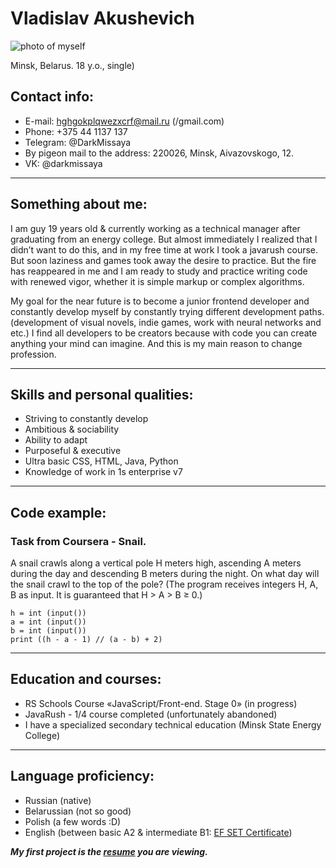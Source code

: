 # Vladislav Akushevich
![photo of myself](https://sun1.beltelecom-by-minsk.userapi.com/s/v1/ig2/bIXKhT4ajd3LBLXjcMxqNQe6R7bjeyxarDbGszE0e8_D-kcT9foCE9F9jyiwrpM3rfQasuaJHD6HmMgPRLIc1xm3.jpg?size=200x200&quality=96&crop=3,123,701,701&ava=1 "It's me, Missaya") 

Minsk, Belarus.
18 y.o., single)
## Contact info:
* E-mail: hghgokplqwezxcrf@mail.ru (/gmail.com)
* Phone: +375 44 1137 137
* Telegram: @DarkMissaya
* By pigeon mail to the address: 220026, Minsk, Aivazovskogo, 12.
* VK: @darkmissaya
---
## Something about me:
I am guy 19 years old & currently working as a technical manager after graduating from an energy college. But almost immediately I realized that I didn’t want to do this, and in my free time at work I took a javarush course. But soon laziness and games took away the desire to practice. But the fire has reappeared in me and I am ready to study and practice writing code with renewed vigor, whether it is simple markup or complex algorithms.


My goal for the near future is to become a junior frontend developer and constantly develop myself by constantly trying different development paths. (development of visual novels, indie games, work with neural networks and etc.) I find all developers to be creators because with code you can create anything your mind can imagine. And this is my main reason to change profession.

---
## Skills and personal qualities:
* Striving to constantly develop
* Аmbitious & sociability
* Аbility to adapt
* Purposeful & executive
* Ultra basic CSS, HTML, Java, Python
* Knowledge of work in 1s enterprise v7
---
## Code example:
### Task from Coursera - Snail.
A snail crawls along a vertical pole H meters high, ascending A meters during the day and descending B meters during the night. On what day will the snail crawl to the top of the pole? (The program receives integers H, A, B as input. It is guaranteed that H > A > B ≥ 0.)
```
h = int (input())
a = int (input())
b = int (input())
print ((h - a - 1) // (a - b) + 2)
```
---
## Education and courses:
* RS Schools Course «JavaScript/Front-end. Stage 0» (in progress)
* JavaRush - 1/4 course completed (unfortunately abandoned)
* I have a specialized secondary technical education (Minsk State Energy College)
---
## Language proficiency:
* Russian (native)
* Belarussian (not so good)
* Polish (a few words :D)
* English (between basic A2 & intermediate B1: [EF SET Certificate](https://www.efset.org/cert/4wHEjt))


***My first project is the [resume](https://darkmissaya.github.io/rsschool-cv/) you are viewing.***
